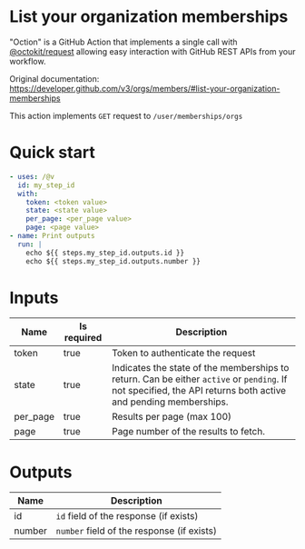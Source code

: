# List your organization memberships

"Oction" is a GitHub Action that implements a single call with 
[@octokit/request](https://www.npmjs.com/package/@octokit/request)
allowing easy interaction with GitHub REST APIs from your workflow.

Original documentation: https://developer.github.com/v3/orgs/members/#list-your-organization-memberships

This action implements `GET` request to `/user/memberships/orgs`


# Quick start

```yaml
- uses: /@v
  id: my_step_id
  with:
    token: <token value>
    state: <state value>
    per_page: <per_page value>
    page: <page value>
- name: Print outputs
  run: |
    echo ${{ steps.my_step_id.outputs.id }}
    echo ${{ steps.my_step_id.outputs.number }}
```


# Inputs

| Name | Is required | Description |
|---|---|---|
|token|true|Token to authenticate the request
|state|true|Indicates the state of the memberships to return. Can be either `active` or `pending`. If not specified, the API returns both active and pending memberships.
|per_page|true|Results per page (max 100)
|page|true|Page number of the results to fetch.

# Outputs

| Name | Description |
|---|---|
|id|`id` field of the response (if exists)|
|number|`number` field of the response (if exists)|

